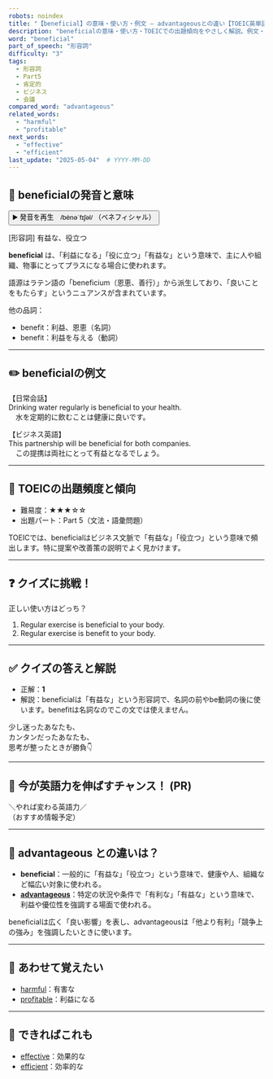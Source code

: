 ```yaml
---
robots: noindex
title: "【beneficial】の意味・使い方・例文 ― advantageousとの違い【TOEIC英単語】"
description: "beneficialの意味・使い方・TOEICでの出題傾向をやさしく解説。例文・クイズ付きでadvantageousとの違いもわかりやすく学べます。"
word: "beneficial"
part_of_speech: "形容詞"
difficulty: "3"
tags:
  - 形容詞
  - Part5
  - 肯定的
  - ビジネス
  - 会議
compared_word: "advantageous"
related_words:
  - "harmful"
  - "profitable"
next_words:
  - "effective"
  - "efficient"
last_update: "2025-05-04"  # YYYY-MM-DD
---
```


## 🔰 beneficialの発音と意味

<button class="play-audio" onclick="playTTS('beneficial')">
  <span class="play-audio-main">
    ▶️ 発音を再生　/bènəˈfɪʃəl/
  </span>
  <span class="play-audio-sub">
    （ベネフィシャル）
  </span>
</button>

[形容詞] 有益な、役立つ

**beneficial** は、「利益になる」「役に立つ」「有益な」という意味で、主に人や組織、物事にとってプラスになる場合に使われます。

語源はラテン語の「beneficium（恩恵、善行）」から派生しており、「良いことをもたらす」というニュアンスが含まれています。

他の品詞：  
- benefit：利益、恩恵（名詞）
- benefit：利益を与える（動詞）

---

## ✏️ beneficialの例文

【日常会話】  
Drinking water regularly is beneficial to your health.  
　水を定期的に飲むことは健康に良いです。

【ビジネス英語】  
This partnership will be beneficial for both companies.  
　この提携は両社にとって有益となるでしょう。

---

## 🎯 TOEICの出題頻度と傾向

- 難易度：★★★☆☆
- 出題パート：Part 5（文法・語彙問題）

TOEICでは、beneficialはビジネス文脈で「有益な」「役立つ」という意味で頻出します。特に提案や改善策の説明でよく見かけます。

---

## ❓ クイズに挑戦！

正しい使い方はどっち？

1. Regular exercise is beneficial to your body.  
2. Regular exercise is benefit to your body.

---

## ✅ クイズの答えと解説

- 正解：**1**
- 解説：beneficialは「有益な」という形容詞で、名詞の前やbe動詞の後に使います。benefitは名詞なのでこの文では使えません。

少し迷ったあなたも、  
カンタンだったあなたも、  
思考が整ったときが勝負👇️

---

## 🚀 今が英語力を伸ばすチャンス！ (PR)

<div class="info-center">
＼やれば変わる英語力／<br>  
（おすすめ情報予定）
</div>

---

## 🤔  advantageous との違いは？

- **beneficial**：一般的に「有益な」「役立つ」という意味で、健康や人、組織など幅広い対象に使われる。
- **[advantageous](/advantageous)**：特定の状況や条件で「有利な」「有益な」という意味で、利益や優位性を強調する場面で使われる。

beneficialは広く「良い影響」を表し、advantageousは「他より有利」「競争上の強み」を強調したいときに使います。

---

## 🧩 あわせて覚えたい

- [harmful](/harmful)：有害な
- [profitable](/profitable)：利益になる

---

## 📖 できればこれも

- [effective](/effective)：効果的な
- [efficient](/efficient)：効率的な

<!-- cvid: aid33_bid28 -->
